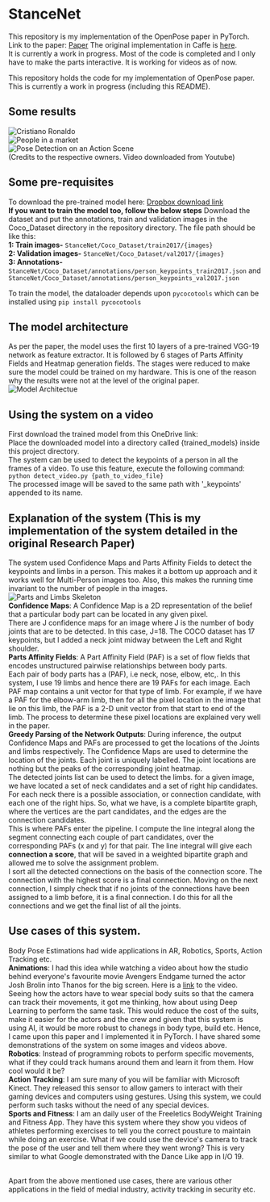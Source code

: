 # StanceNet
This repository is my implementation of the OpenPose paper in PyTorch. Link to the paper: [Paper](https://arxiv.org/abs/1611.08050)
The original implementation in Caffe is [here](https://github.com/ZheC/Realtime_Multi-Person_Pose_Estimation). <br> 
It is currently a work in progress. Most of the code is completed and I only have to make the parts interactive. It is working for videos as of now.

This repository holds the code for my implementation of OpenPose paper. This is currently a work in progress (including this README).
## Some results
![Cristiano Ronaldo](https://github.com/myidispg/StanceNet/blob/master/readme_media/ronaldo_keypoints.png)<br>
![People in a market](https://github.com/myidispg/StanceNet/blob/master/readme_media/market.png)<br>
![Pose Detection on an Action Scene](https://github.com/myidispg/StanceNet/blob/master/readme_media/CaptainvsWinterSoldier_keypoints.gif)<br>
(Credits to the respective owners. Video downloaded from Youtube)

## Some pre-requisites
To download the pre-trained model here: [Dropbox download link](https://www.dropbox.com/sh/47zif4g1bg7i9pl/AADYhpFEZQPbtaBzvZOsOd0ra?dl=0)<br>
**If you want to train the model too, follow the below steps**
Download the dataset and put the annotations, train and validation images in the Coco_Dataset directory in the repository directory. The file path should be like this:\
**1: Train images-** `StanceNet/Coco_Dataset/train2017/{images}`\
**2: Validation images-** `StanceNet/Coco_Dataset/val2017/{images}`\
**3: Annotations-** `StanceNet/Coco_Dataset/annotations/person_keypoints_train2017.json` and `StanceNet/Coco_Dataset/annotations/person_keypoints_val2017.json`

To train the model, the dataloader depends upon `pycocotools` which can be installed using `pip install pycocotools`

## The model architecture
As per the paper, the model uses the first 10 layers of a pre-trained VGG-19 network as feature extractor. It is followed by 6 stages of Parts Affinity Fields and Heatmap generation fields. The stages were reduced to make sure the model could be trained on my hardware. 
This is one of the reason why the results were not at the level of the original paper.<br>
![Model Architectue](https://github.com/myidispg/StanceNet/blob/master/readme_media/model_architecture.png)

## Using the system on a video
First download the trained model from this OneDrive link: <br>
Place the downloaded model into a directory called {trained_models} inside this project directory.<br>
The system can be used to detect the keypoints of a person in all the frames of a video. To use this feature, execute the following command:<br>
`python detect_video.py {path_to_video_file}`<br>
The processed image will be saved to the same path with '_keypoints' appended to its name.

## Explanation of the system (This is my implementation of the system detailed in the original Research Paper)
The system used Confidence Maps and Parts Affinity Fields to detect the keypoints and limbs in a person. This makes it a bottom up approach and it works well for Multi-Person images too. Also, this makes the running time invariant to the number of people in tha images.<br>
![Parts and Limbs Skeleton](https://github.com/myidispg/StanceNet/blob/master/readme_media/parts_and_skeleton.png)<br>
**Confidence Maps**: A Confidence Map is a 2D representation of the belief that a particular body part can be located in any given pixel.<br>
There are J confidence maps for an image where J is the number of body joints that are to be detected. In this case, J=18. The COCO dataset has 17 keypoints, but I added a neck joint midway between the Left and Right shoulder.<br>
**Parts Affinity Fields**: A Part Affinity Field (PAF) is a set of flow fields that encodes unstructured pairwise relationships between body parts. <br>
Each pair of body parts has a (PAF), i.e neck, nose, elbow, etc,. In this system, I use 19 limbs and hence there are 19 PAFs for each image. Each PAF map contains a unit vector for that type of limb. For example, if we have a PAF for the elbow-arm limb, then for all the pixel location in the image that lie on this limb, the PAF is a 2-D unit vector from that start to end of the limb. The process to determine these pixel locations are explained very well in the paper.<br>
**Greedy Parsing of the Network Outputs**: During inference, the output Confidence Maps and PAFs are processed to get the locations of the Joints and limbs respectively. The Confidence Maps are used to determine the location of the joints. Each joint is uniquely labelled. The joint locations are nothing but the peaks of the corresponding joint heatmap.<br>
The detected joints list can be used to detect the limbs. for a given image, we have located a set of neck candidates and a set of right hip candidates. For each neck there is a possible association, or connection candidate, with each one of the right hips. So, what we have, is a complete bipartite graph, where the vertices are the part candidates, and the edges are the connection candidates. <br>
This is where PAFs enter the pipeline. I compute the line integral along the segment connecting each couple of part candidates, over the corresponding PAFs (x and y) for that pair. The line integral will give each **connection a score**, that will be saved in a weighted bipartite graph and allowed me to solve the assignment problem.<br>
I sort all the detected connections on the basis of the connection score. The connection with the highest score is a final connection. Moving on the next connection, I simply check that if no joints of the connections have been assigned to a limb before, it is a final connection. I do this for all the connections and we get the final list of all the joints.

## Use cases of this system.
Body Pose Estimations had wide applications in AR, Robotics, Sports, Action Tracking etc.<br>
**Animations**: I had this idea while watching a video about how the studio behind everyone's favourite movie Avengers Endgame turned the actor Josh Brolin into Thanos for the big screen. Here is a [link](https://www.youtube.com/watch?v=N2YTmooNR8E&t=166s) to the video.
Seeing how the actors have to wear special body suits so that the camera can track their movements, it got me thinking, how about using Deep Learning to perform the same task. This would reduce the cost of the suits, make it easier for the actors and the crew and given that this system is using AI, it would be more robust to chanegs in body type, build etc. Hence, I came upon this paper and I implemented it in PyTorch. I have shared some demonstrations of the system on some images and videos above.<br>
**Robotics**: Instead of programming robots to perform specific movements, what if they could track humans around them and learn it from them. How cool would it be?<br>
**Action Tracking**: I am sure many of you will be familiar with Microsoft Kinect. They released this sensor to allow gamers to interact with their gaming devices and computers using gestures. Using this system, we could perform such tasks without the need of any special devices.<br>
**Sports and Fitness**: I am an daily user of the Freeletics BodyWeight Training and Fitness App. They have this system where they show you videos of athletes performing exercises to tell you the correct pousture to maintain while doing an exercise. What if we could use the device's camera to track the pose of the user and tell them where they went wrong? This is very similar to what Google demonstrated with the Dance Like app in I/O 19.<br><br>

Apart from the above mentioned use cases, there are various other applications in the field of medial industry, activity tracking in security etc.

